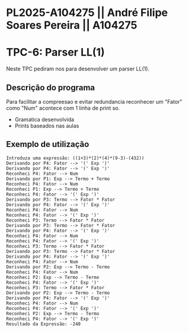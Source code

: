# PL2025-A104275 || André Filipe Soares Pereira || A104275
# TPC-6: Parser LL(1)

Neste TPC pediram nos para desenvolver um parser LL(1).


## Descrição do programa

Para facilitar a compreesao e evitar redundancia reconhecer um "Fator" como "Num" acontece com 1 linha de print so.
- Gramatica desenvolvida
- Prints baseados nas aulas


## Exemplo de utilização
```
Introduza uma expressão: ((1+3)*(2)*(4)*(9-3)-(432))
Derivando por P4: Fator --> '(' Exp ')'
Derivando por P4: Fator --> '(' Exp ')'
Reconheci P4: Fator --> Num
Derivando por P1: Exp --> Termo + Termo
Reconheci P4: Fator --> Num
Reconheci P1: Exp --> Termo + Termo
Reconheci P4: Fator --> '(' Exp ')'
Derivando por P3: Termo --> Fator * Fator
Derivando por P4: Fator --> '(' Exp ')'
Reconheci P4: Fator --> Num
Reconheci P4: Fator --> '(' Exp ')'
Reconheci P3: Termo --> Fator * Fator
Derivando por P3: Termo --> Fator * Fator
Derivando por P4: Fator --> '(' Exp ')'
Reconheci P4: Fator --> Num
Reconheci P4: Fator --> '(' Exp ')'
Reconheci P3: Termo --> Fator * Fator
Derivando por P3: Termo --> Fator * Fator
Derivando por P4: Fator --> '(' Exp ')'
Reconheci P4: Fator --> Num
Derivando por P2: Exp --> Termo - Termo
Reconheci P4: Fator --> Num
Reconheci P2: Exp --> Termo - Termo
Reconheci P4: Fator --> '(' Exp ')'
Reconheci P3: Termo --> Fator * Fator
Derivando por P2: Exp --> Termo - Termo
Derivando por P4: Fator --> '(' Exp ')'
Reconheci P4: Fator --> Num
Reconheci P4: Fator --> '(' Exp ')'
Reconheci P2: Exp --> Termo - Termo
Reconheci P4: Fator --> '(' Exp ')'
Resultado da Expressão: -240
```

